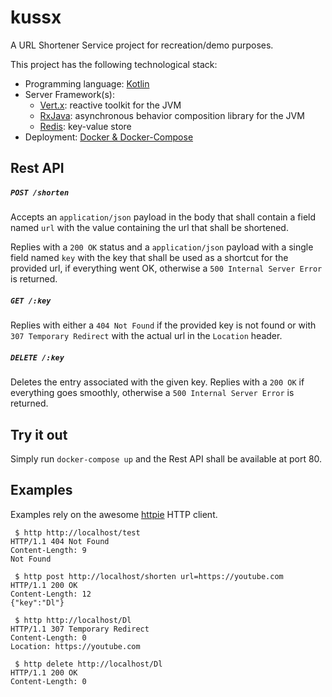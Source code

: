 # kussx
A URL Shortener Service project for recreation/demo purposes.

This project has the following technological stack:
* Programming language: [Kotlin](https://kotlinlang.org)
* Server Framework(s): 
  * [Vert.x](http://vertx.io): reactive toolkit for the JVM 
  * [RxJava](https://github.com/ReactiveX/RxJava): asynchronous behavior composition library for the JVM 
  * [Redis](https://redis.io): key-value store
* Deployment: [Docker & Docker-Compose](https://docker.com)


## Rest API
##### `POST /shorten`
Accepts an `application/json` payload in the body that shall contain a field named `url` 
with the value containing the url that shall be shortened.

Replies with a `200 OK` status and a `application/json` payload with a single field named `key` 
with the key that shall be used as a shortcut for the provided url, if everything went OK, 
otherwise a `500 Internal Server Error` is returned.

##### `GET /:key`
Replies with either a `404 Not Found` if the provided key is not found or with `307 Temporary Redirect` 
with the actual url in the `Location` header. 

##### `DELETE /:key`
Deletes the entry associated with the given key.
Replies with a `200 OK` if everything goes smoothly, otherwise a `500 Internal Server Error` is returned.

## Try it out
Simply run `docker-compose up` and the Rest API shall be available at port 80.

## Examples
Examples rely on the awesome [httpie](https://httpie.org/) HTTP client.

```shell
 $ http http://localhost/test
HTTP/1.1 404 Not Found
Content-Length: 9
Not Found

 $ http post http://localhost/shorten url=https://youtube.com
HTTP/1.1 200 OK
Content-Length: 12
{"key":"Dl"}

 $ http http://localhost/Dl
HTTP/1.1 307 Temporary Redirect
Content-Length: 0
Location: https://youtube.com

 $ http delete http://localhost/Dl
HTTP/1.1 200 OK
Content-Length: 0
```
